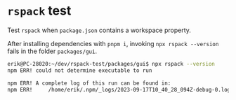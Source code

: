 # `rspack` test

Test `rspack` when `package.json` contains a workspace property.

After installing dependencies with `pnpm i`, invoking `npx rspack --version` fails in the folder `packages/gui`.

```bash
erik@PC-28020:~/dev/rspack-test/packages/gui$ npx rspack --version
npm ERR! could not determine executable to run

npm ERR! A complete log of this run can be found in:
npm ERR!     /home/erik/.npm/_logs/2023-09-17T10_40_28_094Z-debug-0.log
```

